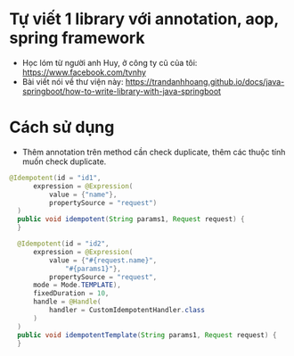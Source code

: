 # Tự viết 1 library với annotation, aop, spring framework
- Học lóm từ người anh Huy, ở công ty cũ của tôi: https://www.facebook.com/tvnhy
- Bài viết nói về thư viện này: https://trandanhhoang.github.io/docs/java-springboot/how-to-write-library-with-java-springboot

# Cách sử dụng
- Thêm annotation trên method cần check duplicate, thêm các thuộc tính muốn check duplicate.
```java
@Idempotent(id = "id1",
      expression = @Expression(
          value = {"name"},
          propertySource = "request")
  )
  public void idempotent(String params1, Request request) {
  }

  @Idempotent(id = "id2",
      expression = @Expression(
          value = {"#{request.name}",
              "#{params1}"},
          propertySource = "request",
      mode = Mode.TEMPLATE),
      fixedDuration = 10,
      handle = @Handle(
          handler = CustomIdempotentHandler.class
      )
  )
  public void idempotentTemplate(String params1, Request request) {
  }
```